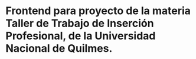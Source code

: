 # Frontend para proyecto de la materia Taller de Trabajo de Inserción Profesional, de la Universidad Nacional de Quilmes.
